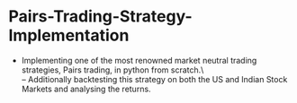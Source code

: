 # Pairs-Trading-Strategy-Implementation
- Implementing one of the most renowned market neutral trading strategies, Pairs trading, in python from scratch.\\\
– Additionally backtesting this strategy on both the US and Indian Stock Markets and analysing the returns. 
